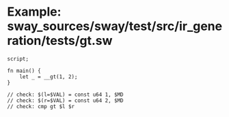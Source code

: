 # Example: sway_sources/sway/test/src/ir_generation/tests/gt.sw

```sway
script;

fn main() {
    let _ = __gt(1, 2);
}

// check: $(l=$VAL) = const u64 1, $MD
// check: $(r=$VAL) = const u64 2, $MD
// check: cmp gt $l $r

```
